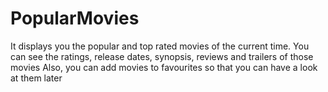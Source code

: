 # PopularMovies

It displays you the popular and top rated movies of the current time. You can see the ratings, release dates, synopsis, reviews and trailers of those movies
Also, you can add movies to favourites so that you can have a look at them later
